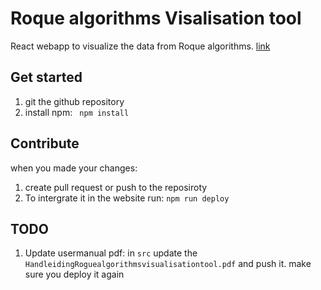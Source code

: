 # Roque algorithms Visalisation tool
React webapp to visualize the data from Roque algorithms.
[link](https://uashogeschoolutrecht.github.io/RogueAlgorithmsVisialisation/)

## Get started
1. git the github repository
2. install npm: ` npm install`

## Contribute
when you made your changes:
1. create pull request or push to the reposiroty
2. To intergrate it in the website run: `npm run deploy`

## TODO
1. Update usermanual pdf:
    in `src` update the `HandleidingRoguealgorithmsvisualisationtool.pdf` and push it. 
    make sure you deploy it again
